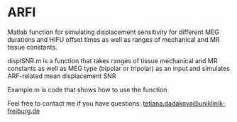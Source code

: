 # ARFI
Matlab function for simulating displacement sensitivity for different MEG durations and HIFU offset times as well as ranges of mechanical and MR tissue constants.

displSNR.m is a function that takes ranges of tissue mechanical and MR constants as well as MEG type (bipolar or tripolar) as an input and simulates ARF-related mean displacement SNR

Example.m is code that shows how to use the function

Feel free to contact me if you have questions:
tetiana.dadakova@uniklinik-freiburg.de
